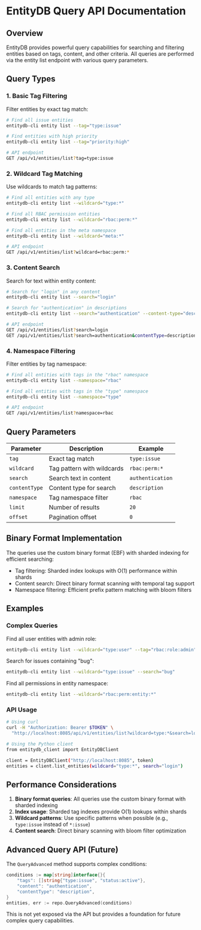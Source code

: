 # EntityDB Query API Documentation

## Overview

EntityDB provides powerful query capabilities for searching and filtering entities based on tags, content, and other criteria. All queries are performed via the entity list endpoint with various query parameters.

## Query Types

### 1. Basic Tag Filtering

Filter entities by exact tag match:

```bash
# Find all issue entities
entitydb-cli entity list --tag="type:issue"

# Find entities with high priority
entitydb-cli entity list --tag="priority:high"

# API endpoint
GET /api/v1/entities/list?tag=type:issue
```

### 2. Wildcard Tag Matching

Use wildcards to match tag patterns:

```bash
# Find all entities with any type
entitydb-cli entity list --wildcard="type:*"

# Find all RBAC permission entities
entitydb-cli entity list --wildcard="rbac:perm:*"

# Find all entities in the meta namespace
entitydb-cli entity list --wildcard="meta:*"

# API endpoint
GET /api/v1/entities/list?wildcard=rbac:perm:*
```

### 3. Content Search

Search for text within entity content:

```bash
# Search for "login" in any content
entitydb-cli entity list --search="login"

# Search for "authentication" in descriptions
entitydb-cli entity list --search="authentication" --content-type="description"

# API endpoint
GET /api/v1/entities/list?search=login
GET /api/v1/entities/list?search=authentication&contentType=description
```

### 4. Namespace Filtering

Filter entities by tag namespace:

```bash
# Find all entities with tags in the "rbac" namespace
entitydb-cli entity list --namespace="rbac"

# Find all entities with tags in the "type" namespace
entitydb-cli entity list --namespace="type"

# API endpoint
GET /api/v1/entities/list?namespace=rbac
```

## Query Parameters

| Parameter | Description | Example |
|-----------|-------------|---------|
| `tag` | Exact tag match | `type:issue` |
| `wildcard` | Tag pattern with wildcards | `rbac:perm:*` |
| `search` | Search text in content | `authentication` |
| `contentType` | Content type for search | `description` |
| `namespace` | Tag namespace filter | `rbac` |
| `limit` | Number of results | `20` |
| `offset` | Pagination offset | `0` |

## Binary Format Implementation

The queries use the custom binary format (EBF) with sharded indexing for efficient searching:

- Tag filtering: Sharded index lookups with O(1) performance within shards
- Content search: Direct binary format scanning with temporal tag support
- Namespace filtering: Efficient prefix pattern matching with bloom filters

## Examples

### Complex Queries

Find all user entities with admin role:
```bash
entitydb-cli entity list --wildcard="type:user" --tag="rbac:role:admin"
```

Search for issues containing "bug":
```bash
entitydb-cli entity list --wildcard="type:issue" --search="bug"
```

Find all permissions in entity namespace:
```bash
entitydb-cli entity list --wildcard="rbac:perm:entity:*"
```

### API Usage

```bash
# Using curl
curl -H "Authorization: Bearer $TOKEN" \
  "http://localhost:8085/api/v1/entities/list?wildcard=type:*&search=login"

# Using the Python client
from entitydb_client import EntityDBClient

client = EntityDBClient("http://localhost:8085", token)
entities = client.list_entities(wildcard="type:*", search="login")
```

## Performance Considerations

1. **Binary format queries**: All queries use the custom binary format with sharded indexing
2. **Index usage**: Sharded tag indexes provide O(1) lookups within shards  
3. **Wildcard patterns**: Use specific patterns when possible (e.g., `type:issue` instead of `*:issue`)
4. **Content search**: Direct binary scanning with bloom filter optimization

## Advanced Query API (Future)

The `QueryAdvanced` method supports complex conditions:

```go
conditions := map[string]interface{}{
    "tags": []string{"type:issue", "status:active"},
    "content": "authentication",
    "contentType": "description",
}
entities, err := repo.QueryAdvanced(conditions)
```

This is not yet exposed via the API but provides a foundation for future complex query capabilities.